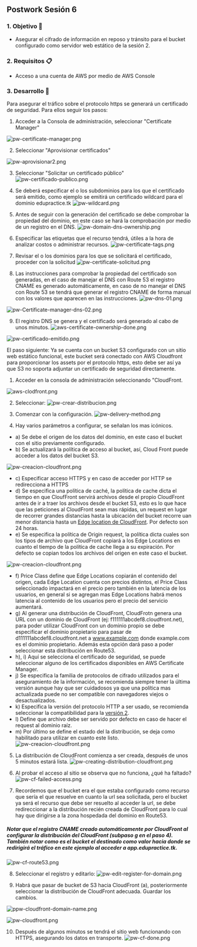 ## Postwork Sesión 6


### 1. Objetivo :dart:
- Asegurar el cifrado de información en reposo y tránsito para el bucket configurado como servidor web estático de la sesión 2.

### 2. Requisitos :clipboard:
- Acceso a una cuenta de AWS por medio de AWS Console

### 3. Desarrollo :bookmark_tabs:

Para asegurar el tráfico sobre el protocolo https se generará un certificado de seguridad. Para ellos seguir los pasos:

1. Acceder a la Consola de administración, seleccionar "Certificate Manager"

![pw-certificate-manager.png](pw-certificate-manager.png)

2. Seleccionar "Aprovisionar certificados"

![pw-aprovisionar2.png](pw-aprovisionar2.png)

3. Seleccionar "Solicitar un certificado público"
![pw-certificado-publico.png](pw-certificado-publico.png)

4. Se deberá especificar el o los subdominios para los que el certificado será emitido, como ejemplo se emitirá un certificado wildcard para el dominio edupractice.tk
![pw-wildcard.png](pw-wildcard.png)

5. Antes de seguir con la generación del certificado se debe comprobar la propiedad del dominio, en este caso se hará la comprobación por medio de un registro en el DNS.
![pw-domain-dns-ownership.png](pw-domain-dns-ownership.png)

6. Especificar las etiquetas que el recurso tendrá, útiles a la hora de analizar costos o administrar recursos.
![pw-certificate-tags.png](pw-certificate-tags.png)

7. Revisar el o los dominios para los que se solicitará el certificado, proceder con la solicitud
![pw-certificate-solicitud.png](pw-certificate-solicitud.png)

8. Las instrucciones para comprobar la propiedad del certificado son generadas, en el caso de manejar el DNS con Route 53 el registro CNAME es generado automáticamente, en caso de no manejar el DNS con Route 53 se tendrá que generar el registro CNAME de forma manual con los valores que aparecen en las instrucciones.
![pw-dns-01.png](pw-dns-01.png)

![pw-Certificate-manager-dns-02.png](pw-Certificate-manager-dns-02.png)

9. El registro DNS se genera y el certificado será generado al cabo de unos minutos.
![aws-certificate-ownership-done.png](aws-certificate-ownership-done.png)

![pw-certificado-emitido.png](pw-certificado-emitido.png)




El paso siguiente: Ya se cuenta con un bucket S3 configurado con un sitio web estático funcional, este bucket será conectado con AWS Cloudfront para proporcionar los assets por el protocolo https, esto debe ser así ya que S3 no soporta adjuntar un certificado de seguridad directamente.


1. Acceder en la consola de administración seleccionando "CloudFront.

![aws-clodfront.png](aws-clodfront.png)


2. Seleccionar:
![pw-crear-distribucion.png](pw-crear-distribucion.png)

3. Comenzar con la configuración.
![pw-delivery-method.png](pw-delivery-method.png)

4. Hay varios parámetros a configurar, se señalan los mas icónicos.
- a) Se debe el origen de los datos del dominio, en este caso el bucket con el sitio previamente configurado.
- b) Se actualizará la política de acceso al bucket, así, Cloud Front puede acceder a los datos del bucket S3.

![pw-creacion-cloudfront.png](pw-creacion-cloudfront_1.png)


- c) Especificar acceso HTTPS y en caso de acceder por HTTP se redirecciona a HTTPS
- d) Se especifica una política de caché, la política de cache dicta el tiempo en que CloufFront servirá archivos desde el propio CloudFront antes de ir a traer los archivos desde el bucket S3, esto es lo que hace que las peticiones al CloudFront sean mas rápidas, un request en lugar de recorrer grandes distancias hasta la ubicación del bucket recorre uan menor distancia hasta un [Edge location de CloudFront](https://aws.amazon.com/es/about-aws/whats-new/2018/01/cloudfront-adds-six-new-edge-locations/). Por defecto son 24 horas.
- e) Se especifica la política de Origin request, la política dicta cuales son los tipos de archivo que CloudFront copiará a los Edge Locations en cuanto el tiempo de la política de cache llega a su expiración. Por defecto se copian todos los archivos del origen en este caso el bucket.

![pw-creacion-cloudfront.png](pw-creacion-cloudfront_2.png)

- f) Price Class define que Edge Locations copiarán el contenido del origen, cada Edge Location cuenta con precios distintos, el Price Class seleccionado impactará en el precio pero también en la latencia de los usuarios, en general si se agregan mas Edge Locations habrá menos latencia al contenido de los usuarios pero el precio del servicio aumentará.
- g) Al generar una distribución de CloudFront, CloudFrotn genera una URL con un dominio de CloudFront (ej: f111111abcdef8.cloudfront.net), para poder utilizar CloudFront con un dominio propio se debe especificar el dominio propietario para pasar de d111111abcdef8.cloudfront.net a www.example.com donde example.com es el dominio propietario. Además esta opción dará paso a poder seleccionar esta distribución en Route53. 
- h), i) Aquí se selecciona el certificado de seguridad, se puede seleccionar alguno de los certificados disponibles en AWS Certificate Manager.
- j) Se especifica la familia de protocolos de cifrado utilizados para el aseguramiento de la información, se recomienda siempre tener la última versión aunque hay que ser cuidadosos ya que una política mas actualizada puede no ser compatible con navegadores viejos o desactualizados.
- k) Especifica la versión del protocolo HTTP a ser usado, se recomienda seleccionar la compatibilidad para la [versión 2](https://developers.google.com/web/fundamentals/performance/http2).
- l) Define que archivo debe ser servido por defecto en caso de hacer el request al dominio raíz.
- m) Por último se define el estado del la distribución, se deja como habilitado para utilizar en cuanto este listo.
![pw-creacion-cloudfront.png](pw-creacion-cloudfront_4.png)

5. La distribución de CloudFront comienza a ser creada, después de unos 5 minutos estará lista. 
![pw-creating-distribution-cloudfront.png](pw-creating-distribution-cloudfront.png)

6. Al probar el acceso al sitio se observa que no funciona, ¿qué ha faltado?
![pw-cf-failed-access.png](pw-cf-failed-access.png)

7. Recordemos que el bucket era el que estaba configurado como recurso que sería el que resuelve en cuanto la url sea solicitada, pero el bucket ya será el recurso que debe ser resuelto al acceder la url, se debe redireccionar a la distribución recién creada de CloudFront para lo cual hay que dirigirse a la zona hospedada del dominio en Route53.
 ##### Notar que el registro CNAME creado automáticamente por CloudFront al configurar la distribución del CloudFront (subpaso g en el paso 4). También notar como es el bucket el destinado como valor hacia donde se redirigirá el tráfico en este ejemplo al acceder a app.edupractice.tk.
![pw-cf-route53.png](pw-cf-route53.png)
 
 8. Seleccionar el registro y editarlo:
 ![pw-edit-register-for-domain.png](pw-edit-register-for-domain.png)

9. Habrá que pasar de bucket de S3 hacia CloudFront (a), posteriormente seleccionar la distribución de CloudFront adecuada. Guardar los cambios.

![ppw-cloudfront-domain-name.png](ppw-cloudfront-domain-name.png)

![pw-cloudfront.png](pw-cloudfront.png)

10. Después de algunos minutos se tendrá el sitio web funcionando con HTTPS, asegurando los datos en transporte.
![pw-cf-done.png](pw-cf-done.png)